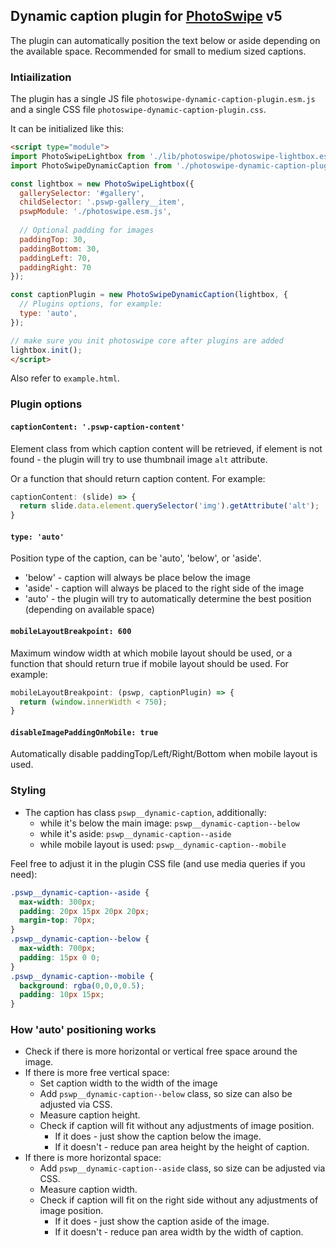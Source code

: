 ## Dynamic caption plugin for [PhotoSwipe](https://photoswipe.com/) v5

The plugin can automatically position the text below or aside depending on the available space. Recommended for small to medium sized captions.

### Intiailization

The plugin has a single JS file `photoswipe-dynamic-caption-plugin.esm.js` and a single CSS file `photoswipe-dynamic-caption-plugin.css`.

It can be initialized like this:

```html
<script type="module">
import PhotoSwipeLightbox from './lib/photoswipe/photoswipe-lightbox.esm.js';
import PhotoSwipeDynamicCaption from './photoswipe-dynamic-caption-plugin.esm.js';

const lightbox = new PhotoSwipeLightbox({
  gallerySelector: '#gallery',
  childSelector: '.pswp-gallery__item',
  pswpModule: './photoswipe.esm.js',
   
  // Optional padding for images
  paddingTop: 30,
  paddingBottom: 30,
  paddingLeft: 70,
  paddingRight: 70
});

const captionPlugin = new PhotoSwipeDynamicCaption(lightbox, {
  // Plugins options, for example:
  type: 'auto',
});

// make sure you init photoswipe core after plugins are added
lightbox.init();
</script>
```

Also refer to `example.html`.

### Plugin options

#### `captionContent: '.pswp-caption-content'`

Element class from which caption content will be retrieved, if element is not found - the plugin will try to use thumbnail image `alt` attribute.

Or a function that should return caption content. For example:
 
```js
captionContent: (slide) => {
  return slide.data.element.querySelector('img').getAttribute('alt');
}
```

#### `type: 'auto'`

Position type of the caption, can be 'auto', 'below', or 'aside'.

- 'below' - caption will always be place below the image
- 'aside' - caption will always be placed to the right side of the image
- 'auto'  - the plugin will try to automatically determine the best position (depending on available space)

#### `mobileLayoutBreakpoint: 600`

Maximum window width at which mobile layout should be used, or a function that should return true if mobile layout should be used. For example:
  
```js
mobileLayoutBreakpoint: (pswp, captionPlugin) => {
  return (window.innerWidth < 750);
}
```

#### `disableImagePaddingOnMobile: true`

Automatically disable paddingTop/Left/Right/Bottom when mobile layout is used.
  

### Styling

- The caption has class `pswp__dynamic-caption`, additionally:
  - while it's below the main image: `pswp__dynamic-caption--below`
  - while it's aside: `pswp__dynamic-caption--aside`
  - while mobile layout is used: `pswp__dynamic-caption--mobile`

Feel free to adjust it in the plugin CSS file (and use media queries if you need):

```css
.pswp__dynamic-caption--aside {
  max-width: 300px;
  padding: 20px 15px 20px 20px;
  margin-top: 70px;
}
.pswp__dynamic-caption--below {
  max-width: 700px;
  padding: 15px 0 0;
}
.pswp__dynamic-caption--mobile {
  background: rgba(0,0,0,0.5);
  padding: 10px 15px;
}
```



### How 'auto' positioning works

- Check if there is more horizontal or vertical free space around the image.
- If there is more free vertical space:
  - Set caption width to the width of the image 
  - Add `pswp__dynamic-caption--below` class, so size can also be adjusted via CSS.
  - Measure caption height.
  - Check if caption will fit without any adjustments of image position.
    - If it does - just show the caption below the image.
    - If it doesn't - reduce pan area height by the height of caption.
- If there is more horizontal space:
  - Add `pswp__dynamic-caption--aside` class, so size can be adjusted via CSS.
  - Measure caption width.
  - Check if caption will fit on the right side without any adjustments of image position.
    - If it does - just show the caption aside of the image.
    - If it doesn't - reduce pan area width by the width of caption.